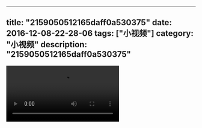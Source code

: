 
---
title: "2159050512165daff0a530375"
date: 2016-12-08-22-28-06
tags: ["小视频"]
category: "小视频"
description: "2159050512165daff0a530375"
---
<video src="http://ohtsqip0g.bkt.clouddn.com/2159050512165daff0a530375.mp4" controls="controls"></video>

